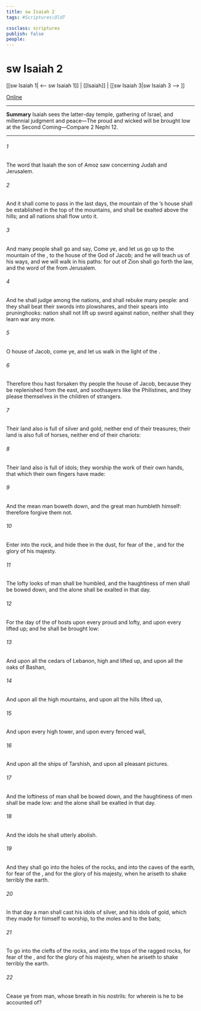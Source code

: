 ```yaml
---
title: sw Isaiah 2
tags: #Scriptures\OldT

cssclass: scriptures
publish: false
people:
---
```


# sw Isaiah 2
[[sw Isaiah 1| <-- sw Isaiah 1]] | [[Isaiah]] | [[sw Isaiah 3|sw Isaiah 3 --> ]]

[Online](https://churchofjesuschrist.org/study/scriptures/ot/isa/2?lang=eng)

---
__Summary__
Isaiah sees the latter-day temple, gathering of Israel, and millennial judgment and peace—The proud and wicked will be brought low at the Second Coming—Compare 2 Nephi 12.

---
###### 1 
The word that Isaiah the son of Amoz saw concerning Judah and Jerusalem.

###### 2 
And it shall come to pass in the last days,  the mountain of the ’s house shall be established in the top of the mountains, and shall be exalted above the hills; and all nations shall flow unto it.

###### 3 
And many people shall go and say, Come ye, and let us go up to the mountain of the , to the house of the God of Jacob; and he will teach us of his ways, and we will walk in his paths: for out of Zion shall go forth the law, and the word of the  from Jerusalem.

###### 4 
And he shall judge among the nations, and shall rebuke many people: and they shall beat their swords into plowshares, and their spears into pruninghooks: nation shall not lift up sword against nation, neither shall they learn war any more.

###### 5 
O house of Jacob, come ye, and let us walk in the light of the .

###### 6 
Therefore thou hast forsaken thy people the house of Jacob, because they be replenished from the east, and  soothsayers like the Philistines, and they please themselves in the children of strangers.

###### 7 
Their land also is full of silver and gold, neither  end of their treasures; their land is also full of horses, neither  end of their chariots:

###### 8 
Their land also is full of idols; they worship the work of their own hands, that which their own fingers have made:

###### 9 
And the mean man boweth down, and the great man humbleth himself: therefore forgive them not.

###### 10 
Enter into the rock, and hide thee in the dust, for fear of the , and for the glory of his majesty.

###### 11 
The lofty looks of man shall be humbled, and the haughtiness of men shall be bowed down, and the  alone shall be exalted in that day.

###### 12 
For the day of the  of hosts  upon every  proud and lofty, and upon every  lifted up; and he shall be brought low:

###### 13 
And upon all the cedars of Lebanon,  high and lifted up, and upon all the oaks of Bashan,

###### 14 
And upon all the high mountains, and upon all the hills  lifted up,

###### 15 
And upon every high tower, and upon every fenced wall,

###### 16 
And upon all the ships of Tarshish, and upon all pleasant pictures.

###### 17 
And the loftiness of man shall be bowed down, and the haughtiness of men shall be made low: and the  alone shall be exalted in that day.

###### 18 
And the idols he shall utterly abolish.

###### 19 
And they shall go into the holes of the rocks, and into the caves of the earth, for fear of the , and for the glory of his majesty, when he ariseth to shake terribly the earth.

###### 20 
In that day a man shall cast his idols of silver, and his idols of gold, which they made  for himself to worship, to the moles and to the bats;

###### 21 
To go into the clefts of the rocks, and into the tops of the ragged rocks, for fear of the , and for the glory of his majesty, when he ariseth to shake terribly the earth.

###### 22 
Cease ye from man, whose breath  in his nostrils: for wherein is he to be accounted of?

